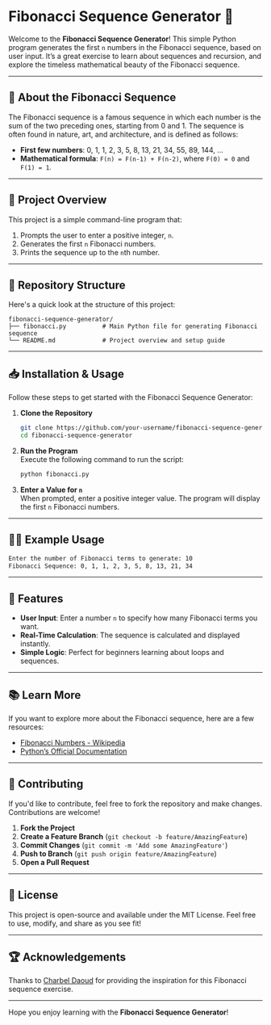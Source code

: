# Fibonacci Sequence Generator 🔢

Welcome to the **Fibonacci Sequence Generator**! This simple Python program generates the first `n` numbers in the Fibonacci sequence, based on user input. It’s a great exercise to learn about sequences and recursion, and explore the timeless mathematical beauty of the Fibonacci sequence.

---

## 📜 About the Fibonacci Sequence

The Fibonacci sequence is a famous sequence in which each number is the sum of the two preceding ones, starting from 0 and 1. The sequence is often found in nature, art, and architecture, and is defined as follows:

- **First few numbers**: 0, 1, 1, 2, 3, 5, 8, 13, 21, 34, 55, 89, 144, …
- **Mathematical formula**: `F(n) = F(n-1) + F(n-2)`, where `F(0) = 0` and `F(1) = 1`.

---

## 🚀 Project Overview

This project is a simple command-line program that:
1. Prompts the user to enter a positive integer, `n`.
2. Generates the first `n` Fibonacci numbers.
3. Prints the sequence up to the `n`th number.

---

## 📂 Repository Structure

Here's a quick look at the structure of this project:

```
fibonacci-sequence-generator/
├── fibonacci.py          # Main Python file for generating Fibonacci sequence
└── README.md             # Project overview and setup guide
```

---

## 📥 Installation & Usage

Follow these steps to get started with the Fibonacci Sequence Generator:

1. **Clone the Repository**  
   ```bash
   git clone https://github.com/your-username/fibonacci-sequence-generator.git
   cd fibonacci-sequence-generator
   ```

2. **Run the Program**  
   Execute the following command to run the script:
   ```bash
   python fibonacci.py
   ```

3. **Enter a Value for `n`**  
   When prompted, enter a positive integer value. The program will display the first `n` Fibonacci numbers.

---

## 👨‍💻 Example Usage

```bash
Enter the number of Fibonacci terms to generate: 10
Fibonacci Sequence: 0, 1, 1, 2, 3, 5, 8, 13, 21, 34
```

---

## 🌟 Features

- **User Input**: Enter a number `n` to specify how many Fibonacci terms you want.
- **Real-Time Calculation**: The sequence is calculated and displayed instantly.
- **Simple Logic**: Perfect for beginners learning about loops and sequences.

---

## 📚 Learn More

If you want to explore more about the Fibonacci sequence, here are a few resources:
- [Fibonacci Numbers - Wikipedia](https://en.wikipedia.org/wiki/Fibonacci_number)
- [Python’s Official Documentation](https://docs.python.org/3/)
  
---

## 🤝 Contributing

If you'd like to contribute, feel free to fork the repository and make changes. Contributions are welcome!

1. **Fork the Project**
2. **Create a Feature Branch** (`git checkout -b feature/AmazingFeature`)
3. **Commit Changes** (`git commit -m 'Add some AmazingFeature'`)
4. **Push to Branch** (`git push origin feature/AmazingFeature`)
5. **Open a Pull Request**

---

## 📄 License

This project is open-source and available under the MIT License. Feel free to use, modify, and share as you see fit!

---

## 🏆 Acknowledgements

Thanks to [Charbel Daoud](https://github.com/charbel-daoud) for providing the inspiration for this Fibonacci sequence exercise.

--- 

Hope you enjoy learning with the **Fibonacci Sequence Generator**!
